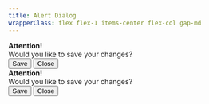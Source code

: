 ```yaml
---
title: Alert Dialog
wrapperClass: flex flex-1 items-center flex-col gap-md 
---
```


<div class="vv-alert" 
     role="alertdialog"
     aria-labelledby="alert-title"
     aria-describedby="alert-content">
  <div class="vv-alert__header">
    <IconifyIcon icon="akar-icons:triangle-alert" />
    <strong id="alert-title" 
            class="vv-alert__title">
      Attention!
    </strong>
  </div>
  <div id="alert-content" 
       class="vv-alert__content">
    Would you like to save your changes?
  </div>
  <div class="vv-alert__footer">
    <div class="vv-button-group" role="group">
      <button 
        type="button" 
        class="vv-button vv-button--action">
        <IconifyIcon icon="akar-icons:save" />
        Save
      </button>
      <button 
        type="button" 
        class="vv-button vv-button--action-quiet">
        <IconifyIcon icon="akar-icons:cross" />
        Close
      </button>
    </div>
  </div>
</div>

<div class="vv-alert vv-alert--notification" 
     role="alertdialog"
     aria-labelledby="notification-title"
     aria-describedby="notification-content">
  <div class="vv-alert__header">
    <IconifyIcon icon="akar-icons:triangle-alert" />
    <strong id="notification-title" class="vv-alert__title">
      Attention!
    </strong>
  </div>
  <div id="notification-content" class="vv-alert__content">
    Would you like to save your changes?
  </div>
  <div class="vv-alert__footer">
    <div class="vv-button-group" role="group">
      <button 
          type="button" 
          class="vv-button vv-button--action">
        <IconifyIcon icon="akar-icons:save" />
        Save
      </button>
      <button 
        type="button" 
        class="vv-button vv-button--action-quiet">
        <IconifyIcon icon="akar-icons:cross" />
        Close
      </button>
    </div>
  </div>
</div>
